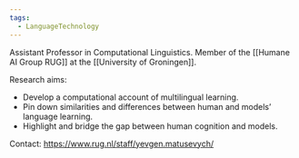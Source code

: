 ```yaml
---
tags:
  - LanguageTechnology
---
```


Assistant Professor in Computational Linguistics. Member of the [[Humane AI Group RUG]] at the [[University of Groningen]].

Research aims:
- Develop a computational account of multilingual learning.
- Pin down similarities and differences between human and models’ language learning. 
- Highlight and bridge the gap between human cognition and models.

Contact: https://www.rug.nl/staff/yevgen.matusevych/